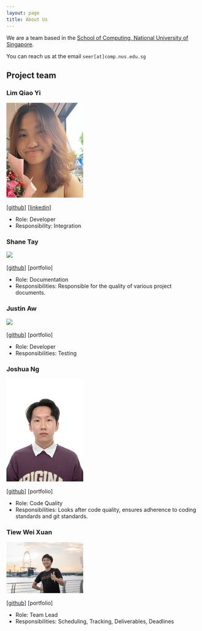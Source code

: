 ```yaml
---
layout: page
title: About Us
---
```


We are a team based in the [School of Computing, National University of Singapore](https://www.comp.nus.edu.sg).

You can reach us at the email `seer[at]comp.nus.edu.sg`

## Project team

### Lim Qiao Yi

<img src="images/meatyturtle.png" width="200px">

[[github](https://github.com/meatyturtle)]
[[linkedin](https://linkedin.com/limqiaoyi)]

* Role: Developer
* Responsibility: Integration

### Shane Tay

<img src="images/shantaa.png" width="200px">

[[github](http://github.com/shantaa)]
[portfolio]

* Role: Documentation
* Responsibilities: Responsible for the quality of various project documents.

### Justin Aw

<img src="images/justin-aw46.png" width="200px">

[[github](http://github.com/Justin-Aw46)]
[portfolio]

* Role: Developer
* Responsibilities: Testing

### Joshua Ng

<img src="images/alphapyke.png" width="200px">

[[github](http://github.com/AlphaPyke)]
[portfolio]

* Role: Code Quality
* Responsibilities: Looks after code quality, ensures adherence to coding standards and git standards.

### Tiew Wei Xuan

<img src="images/fymbc.png" width="200px">

[[github](http://github.com/fymbc)]
[portfolio]

* Role: Team Lead
* Responsibilities: Scheduling, Tracking, Deliverables, Deadlines
